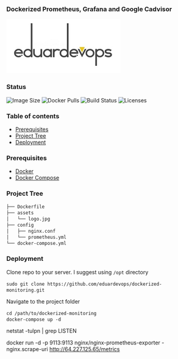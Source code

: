 ### Dockerized Prometheus, Grafana and Google Cadvisor

![Logo](./assets/logo.jpg)

### Status
<img alt="Image Size" src="https://img.shields.io/docker/image-size/eduardevops/monitoring" style="max-width:100%;"> <img alt="Docker Pulls" src="https://img.shields.io/docker/pulls/eduardevops/monitoring" style="max-width:100%;"> <img alt="Build Status" src="https://img.shields.io/docker/cloud/build/eduardevops/monitoring" style="max-width:100%;"> <img alt="Licenses" src="https://img.shields.io/badge/License-GPLv3-blue.svg" style="max-width:100%;">

### Table of contents
* [Prerequisites](#Prerequisites)
* [Project Tree](#Project-Tree)
* [Deployment](#Deployment)

### Prerequisites
*	[Docker](https://www.docker.com/)
*	[Docker Compose](https://docs.docker.com/compose/install/)

### Project Tree
```less
├── Dockerfile
├── assets
│   └── logo.jpg
├── config
│   ├── nginx.conf
│   └── prometheus.yml
└── docker-compose.yml
```

### Deployment
Clone repo to your server. I suggest using ```/opt``` directory
```less
sudo git clone https://github.com/eduardevops/dockerized-monitoring.git
```

Navigate to the project folder
```less
cd /path/to/dockerized-monitoring
docker-compose up -d
```

netstat -tulpn | grep LISTEN

docker run -d -p 9113:9113 nginx/nginx-prometheus-exporter -nginx.scrape-uri http://64.227.125.65/metrics
